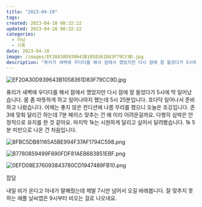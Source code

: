 ```yaml
---
title: "2023-04-10"
tags:
created: 2023-04-10 08:32:22
updated: 2023-04-10 08:32:22
categories:
  - 러닝
  - 기록
date: 2023-04-10
image: /images/EF20A30D939643B1058361D83F79CC9D.jpg
description: "퓨리가 새벽에 우다다를 해서 잠에서 깼었지만 다시 잠에 잘 들었다가 5시에 딱 일어났습니다. 몸 좀 따뜻하게 하고 일어나야지 했는데 5시 25분입니다. 호다닥 일어나서 준비하고 나왔습니다. 어제는 좋지 않은 컨디션에 나름 무리를 했으니 오늘은 조깅입니다. 존3에 맞춰 달리긴 하는데 7분"
---
```


![EF20A30D939643B1058361D83F79CC9D.jpg](/images/EF20A30D939643B1058361D83F79CC9D.jpg)
 
 

퓨리가 새벽에 우다다를 해서 잠에서 깼었지만 다시 잠에 잘 들었다가 5시에 딱 일어났습니다. 몸 좀 따뜻하게 하고 일어나야지 했는데 5시 25분입니다. 호다닥 일어나서 준비하고 나왔습니다. 
어제는 좋지 않은 컨디션에 나름 무리를 했으니 오늘은 조깅입니다. 존3에 맞춰 달리긴 하는데 7분 페이스 맞추는 건 왜 이리 어려운걸까요. 다행히 심박은 안정적으로 유지를 한 것 같아요. 마지막 1k는 시원하게 달리고 싶어서 달려봤습니다. 1k 5분 미만으로 나온 건 처음입니다.

 
 ![8FBC5DB81165A5BE994F37AF1794C598.png](/images/8FBC5DB81165A5BE994F37AF1794C598.png)
 
 

 
 ![B7780859499F690FDF81AEB683851EBF.png](/images/B7780859499F690FDF81AEB683851EBF.png)
 
 

 
 ![0EFD08E376093843780CD1947489FB10.png](/images/0EFD08E376093843780CD1947489FB10.png)
 
 

잡담

내일 비가 온다고 아내가 말해줬는데 제발 7시만 넘어서 오길 바래봅니다.
잘 맞추지 못하는 애플 날씨앱은 9시부터 비오는 걸로 나오네요.
